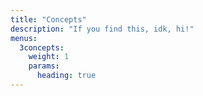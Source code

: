 ```yaml
---
title: "Concepts"
description: "If you find this, idk, hi!"
menus:
  3concepts:
    weight: 1
    params:
      heading: true
---
```


